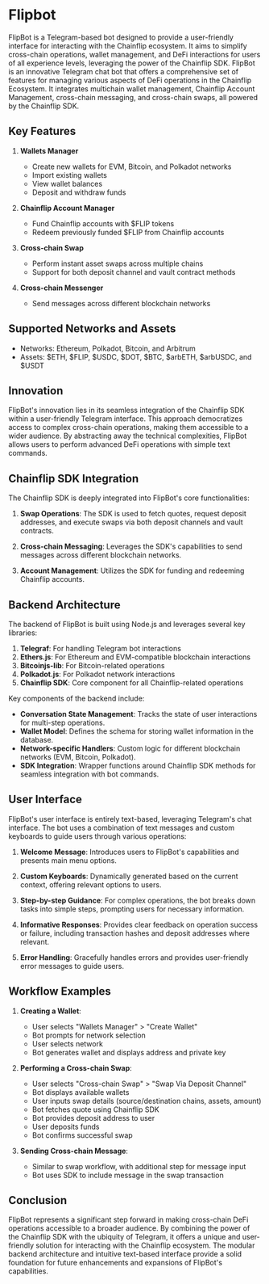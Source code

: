 # Flipbot
FlipBot is a Telegram-based bot designed to provide a user-friendly interface for interacting with the Chainflip ecosystem. It aims to simplify cross-chain operations, wallet management, and DeFi interactions for users of all experience levels, leveraging the power of the Chainflip SDK.
FlipBot is an innovative Telegram chat bot that offers a comprehensive set of features for managing various aspects of DeFi operations in the Chainflip Ecosystem. It integrates multichain wallet management, Chainflip Account Management, cross-chain messaging, and cross-chain swaps, all powered by the Chainflip SDK.

## Key Features

1. **Wallets Manager**
   - Create new wallets for EVM, Bitcoin, and Polkadot networks
   - Import existing wallets
   - View wallet balances
   - Deposit and withdraw funds

1. **Chainflip Account Manager**
   - Fund Chainflip accounts with $FLIP tokens
   - Redeem previously funded $FLIP from Chainflip accounts

1. **Cross-chain Swap**
   - Perform instant asset swaps across multiple chains
   - Support for both deposit channel and vault contract methods

1. **Cross-chain Messenger**
   - Send messages across different blockchain networks

## Supported Networks and Assets

- Networks: Ethereum, Polkadot, Bitcoin, and Arbitrum
- Assets: $ETH, $FLIP, $USDC, $DOT, $BTC, $arbETH, $arbUSDC, and $USDT

## Innovation

FlipBot's innovation lies in its seamless integration of the Chainflip SDK within a user-friendly Telegram interface. This approach democratizes access to complex cross-chain operations, making them accessible to a wider audience. By abstracting away the technical complexities, FlipBot allows users to perform advanced DeFi operations with simple text commands.

## Chainflip SDK Integration

The Chainflip SDK is deeply integrated into FlipBot's core functionalities:

1. **Swap Operations**: The SDK is used to fetch quotes, request deposit addresses, and execute swaps via both deposit channels and vault contracts.

1. **Cross-chain Messaging**: Leverages the SDK's capabilities to send messages across different blockchain networks.

1. **Account Management**: Utilizes the SDK for funding and redeeming Chainflip accounts.

## Backend Architecture

The backend of FlipBot is built using Node.js and leverages several key libraries:

1. **Telegraf**: For handling Telegram bot interactions
2. **Ethers.js**: For Ethereum and EVM-compatible blockchain interactions
3. **Bitcoinjs-lib**: For Bitcoin-related operations
4. **Polkadot.js**: For Polkadot network interactions
5. **Chainflip SDK**: Core component for all Chainflip-related operations

Key components of the backend include:

- **Conversation State Management**: Tracks the state of user interactions for multi-step operations.
- **Wallet Model**: Defines the schema for storing wallet information in the database.
- **Network-specific Handlers**: Custom logic for different blockchain networks (EVM, Bitcoin, Polkadot).
- **SDK Integration**: Wrapper functions around Chainflip SDK methods for seamless integration with bot commands.

## User Interface

FlipBot's user interface is entirely text-based, leveraging Telegram's chat interface. The bot uses a combination of text messages and custom keyboards to guide users through various operations:

1. **Welcome Message**: Introduces users to FlipBot's capabilities and presents main menu options.

1. **Custom Keyboards**: Dynamically generated based on the current context, offering relevant options to users.

1. **Step-by-step Guidance**: For complex operations, the bot breaks down tasks into simple steps, prompting users for necessary information.

1. **Informative Responses**: Provides clear feedback on operation success or failure, including transaction hashes and deposit addresses where relevant.

1. **Error Handling**: Gracefully handles errors and provides user-friendly error messages to guide users.

## Workflow Examples

1. **Creating a Wallet**:
   - User selects "Wallets Manager" > "Create Wallet"
   - Bot prompts for network selection
   - User selects network
   - Bot generates wallet and displays address and private key

1. **Performing a Cross-chain Swap**:
   - User selects "Cross-chain Swap" > "Swap Via Deposit Channel"
   - Bot displays available wallets
   - User inputs swap details (source/destination chains, assets, amount)
   - Bot fetches quote using Chainflip SDK
   - Bot provides deposit address to user
   - User deposits funds
   - Bot confirms successful swap

1. **Sending Cross-chain Message**:
   - Similar to swap workflow, with additional step for message input
   - Bot uses SDK to include message in the swap transaction

## Conclusion

FlipBot represents a significant step forward in making cross-chain DeFi operations accessible to a broader audience. By combining the power of the Chainflip SDK with the ubiquity of Telegram, it offers a unique and user-friendly solution for interacting with the Chainflip ecosystem. The modular backend architecture and intuitive text-based interface provide a solid foundation for future enhancements and expansions of FlipBot's capabilities.
